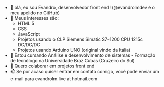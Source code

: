 - 👋 olá, eu sou Evandro, desenvolvedor front end! (@evandrolmdev é o meu apelido no GitHub)
- 👀 Meus interesses são:
  - HTML 5
  - CSS
  - JavaScript
  - Projetos usando o CLP Siemens Simatic S7-1200 CPU 1215c DC/DC/DC
  - Projetos usando Arduino UNO (original vindo da Itália)
- 🌱 Estou cursando Análise e desenvolvimento de sistemas - Formação de tecnólogo na Universidade Braz Cubas (Cruzeiro do Sul)
- 💞️ Quero colaborar em projetos front end 
- 📫 Se por acaso quiser entrar em contato comigo, você pode enviar um e-mail para evandrolm.live at hotmail.com

<!---
evandrolmdev/evandrolmdev is a ✨ special ✨ repository because its `README.md` (this file) appears on your GitHub profile.
You can click the Preview link to take a look at your changes.
--->
